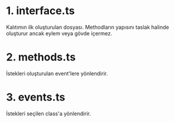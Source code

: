# 1. interface.ts

Kalıtımın ilk oluşturulan dosyası. Methodların yapısını taslak halinde oluşturur ancak eylem veya gövde içermez.

# 2. methods.ts

İstekleri oluşturulan event'lere yönlendirir.

# 3. events.ts

İstekleri seçilen class'a yönlendirir.
